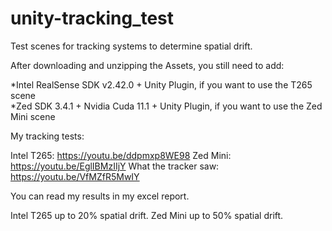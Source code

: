 # unity-tracking_test
Test scenes for tracking systems to determine spatial drift.

After downloading and unzipping the Assets, you still need to add:  

*Intel RealSense SDK v2.42.0 + Unity Plugin, if you want to use the T265 scene  
*Zed SDK 3.4.1 + Nvidia Cuda 11.1 + Unity Plugin, if you want to use the Zed Mini scene  


My tracking tests:

Intel T265: https://youtu.be/ddpmxp8WE98
Zed Mini: https://youtu.be/EglIBMzIIjY
What the tracker saw: https://youtu.be/VfMZfR5MwIY

You can read my results in my excel report.

Intel T265 up to 20% spatial drift.
Zed Mini up to 50% spatial drift.
